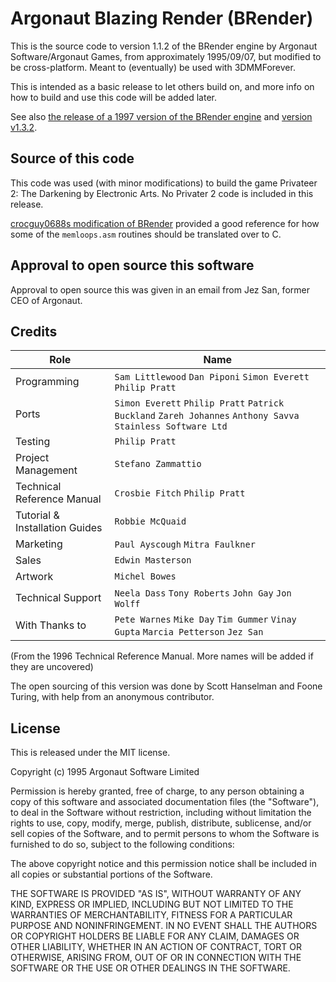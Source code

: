 # Argonaut Blazing Render (BRender)

This is the source code to version 1.1.2 of the BRender engine by Argonaut Software/Argonaut Games, from approximately 1995/09/07, but modified to be cross-platform. Meant to (eventually) be used with 3DMMForever.

This is intended as a basic release to let others build on, and more info on how to build and use this code will be added later.

See also [the release of a 1997 version of the BRender engine](https://github.com/foone/BRender-1997) and [version v1.3.2](https://github.com/foone/BRender-v1.3.2).

## Source of this code

This code was used (with minor modifications) to build the game Privateer 2: The Darkening by Electronic Arts. No Privater 2 code is included in this release.

[crocguy0688s modification of BRender](https://github.com/crocguy0688/CrocDE-BRender) provided a good reference for how some of the `memloops.asm` routines should be translated over to C.

## Approval to open source this software

Approval to open source this was given in an email from Jez San, former CEO of Argonaut. 

## Credits

| Role          | Name           | 
| ------------- | -------------  |
| Programming   | `Sam Littlewood` `Dan Piponi` `Simon Everett` `Philip Pratt` |
| Ports         | `Simon Everett` `Philip Pratt` `Patrick Buckland` `Zareh Johannes`  `Anthony Savva` `Stainless Software Ltd`    |
| Testing       | `Philip Pratt`  |
| Project Management | `Stefano Zammattio` |
| Technical Reference Manual | `Crosbie Fitch` `Philip Pratt` |
| Tutorial & Installation Guides | `Robbie McQuaid` | 
| Marketing | `Paul Ayscough` `Mitra Faulkner` |
| Sales | `Edwin Masterson` |
| Artwork| `Michel Bowes` |
| Technical Support | `Neela Dass` `Tony Roberts` `John Gay` `Jon Wolff` |
| With Thanks to | `Pete Warnes` `Mike Day` `Tim Gummer` `Vinay Gupta` `Marcia Petterson` `Jez San` | 

(From the 1996 Technical Reference Manual. More names will be added if they are uncovered)

The open sourcing of this version was done by Scott Hanselman and Foone Turing, with help from an anonymous contributor. 

## License

This is released under the MIT license.


Copyright (c) 1995 Argonaut Software Limited 

Permission is hereby granted, free of charge, to any person obtaining a copy
of this software and associated documentation files (the "Software"), to deal
in the Software without restriction, including without limitation the rights
to use, copy, modify, merge, publish, distribute, sublicense, and/or sell
copies of the Software, and to permit persons to whom the Software is
furnished to do so, subject to the following conditions:

The above copyright notice and this permission notice shall be included in all
copies or substantial portions of the Software.

THE SOFTWARE IS PROVIDED "AS IS", WITHOUT WARRANTY OF ANY KIND, EXPRESS OR
IMPLIED, INCLUDING BUT NOT LIMITED TO THE WARRANTIES OF MERCHANTABILITY,
FITNESS FOR A PARTICULAR PURPOSE AND NONINFRINGEMENT. IN NO EVENT SHALL THE
AUTHORS OR COPYRIGHT HOLDERS BE LIABLE FOR ANY CLAIM, DAMAGES OR OTHER
LIABILITY, WHETHER IN AN ACTION OF CONTRACT, TORT OR OTHERWISE, ARISING FROM,
OUT OF OR IN CONNECTION WITH THE SOFTWARE OR THE USE OR OTHER DEALINGS IN THE
SOFTWARE.
